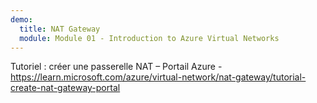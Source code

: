 ```yaml
---
demo:
  title: NAT Gateway
  module: Module 01 - Introduction to Azure Virtual Networks
---
```

Tutoriel : créer une passerelle NAT – Portail Azure - https://learn.microsoft.com/azure/virtual-network/nat-gateway/tutorial-create-nat-gateway-portal

